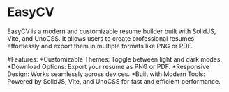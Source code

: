 # EasyCV

EasyCV is a modern and customizable resume builder built with SolidJS, Vite, and UnoCSS. It allows users to create professional resumes effortlessly and export them in multiple formats like PNG or PDF.

#Features:
*Customizable Themes: Toggle between light and dark modes.
*Download Options: Export your resume as PNG or PDF.
*Responsive Design: Works seamlessly across devices.
*Built with Modern Tools: Powered by SolidJS, Vite, and UnoCSS for fast and efficient performance.

